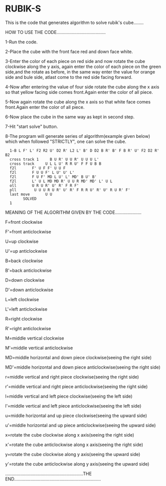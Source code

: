 # RUBIK-S
This is the code that generates algorithm to solve rubik's cube........

HOW TO USE THE CODE.......................................

1-Run the code.

2-Place the cube with the front face red and down face white.

3-Enter the color of each piece on red side and now rotate the cube clockwise along the y axis,  again enter the color of each piece on the green side,and the rotate as before,
 in the same way enter the value for orange side and bule side, atlast come to the red side facing forward.
 
4-Now after entering the value of four side rotate the cube along the x axis so that yellow facing side comes front.Again enter the color of all piece.

5-Now again rotate the cube along the x axis so that white face comes front.Again enter the color of all piece.

6-Now place the cube in the same way as kept in second step.

7-Hit "start solve" button.

8-The program will generate series of algorithm(example given below) which when followed "STRICTLY", one can solve the cube. 

  
      1-B L F' L' F2 R2 U' D2 R' L2 L' B' D D2 B R' B' F B R' U' F2 D2 R' B2 
      cross track 1     B U R' U U R' U U U L'
      cross track     U L L U' R R U' F F U B B
      f2l       F' U F F' U U F
      f2l       F U U F' L U' U' L'
      f2l       F U F' MD L U' L' MD' B U' B'
      f2l       L' U L MD MD R' U U R MD' MD' L' U L
      oll       U R U R' U' R' F R F'
      pll        U U U R U R' U' R' F R R U' R' U' R U R' F'
      last move       U U
            SOLVED
      1
      


MEANING OF THE ALGORITHM GIVEN BY THE CODE.....................

F=front clockwise

F'=front anticlockwise

U=up clockwise

U'=up anticlockwise

B=back clockwise

B'=back anticlockwise

D=down clockwise

D'=down anticlockwise

L=left clockwise

L'=left anticlockwise

R=right clockwise

R'=right anticlockwise

M=middle vertical clockwise

M'=middle vertical anticlockwise

MD=middle horizontal and down piece clockwise(seeing the right side)

MD'=middle horizontal and down piece anticlockwise(seeing the right side)

r=middle vertical and right piece clockwise(seeing the right side)

r'=middle vertical and right piece anticlockwise(seeing the right side)

l=middle vertical and left piece clockwise(seeing the left side)

l'=middle vertical and left piece anticlockwise(seeing the left side)

u=middle horizontal and up piece clockwise(seeing the upward side)

u'=middle horizontal and up piece anticlockwise(seeing the upward side)

x=rotate the cube clockwise along x axis(seeing the right side)

x'=rotate the cube anticlockwise along x axis(seeing the right side)

y=rotate the cube clockwise along y axis(seeing the upward side)

y'=rotate the cube anticlockwise along y axis(seeing the upward side)

..............................................................THE END.....................................................................


